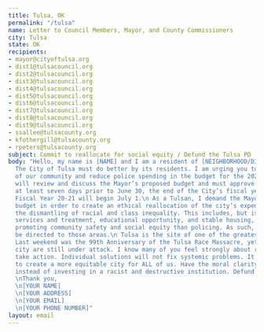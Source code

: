 ```yaml
---
title: Tulsa, OK
permalink: "/tulsa"
name: Letter to Council Members, Mayor, and County Commissioners 
city: Tulsa
state: OK
recipients:
- mayor@cityoftulsa.org
- dist1@tulsacouncil.org
- dist2@tulsacouncil.org
- dist3@tulsacouncil.org
- dist4@tulsacouncil.org
- dist5@tulsacouncil.org
- dist6@tulsacouncil.org
- dist7@tulsacouncil.org
- dist8@tulsacouncil.org
- dist9@tulsacouncil.org
- ssallee@tulsacounty.org
- kfothergill@tulsacounty.org
- rpeters@tulsacounty.org
subject: Commit to reallocate for social equity / Defund the Tulsa PD
body: "Hello, my name is [NAME] and I am a resident of [NEIGHBORHOOD/DISTRICT].
  The City of Tulsa must do better by its residents. I am urging you to divest from the criminalization 
  of our community and reduce police spending in the budget for the 2021 fiscal year. The Tulsa City Council 
  will review and discuss the Mayor’s proposed budget and must approve a budget for the upcoming fiscal year 
  at least seven days prior to June 30, the end of the City’s fiscal year. After the budget has been approved, 
  Fiscal Year 20-21 will begin July 1.\n As a Tulsan, I demand the Mayor and City Council amend the proposed 
  budget in order to create an ethical reallocation of the city’s expenditures towards sectors that facilitate 
  the dismantling of racial and class inequality. This includes, but is not limited to improving access to health 
  services and treatment, educational opportunity, and stable housing, which have proven far more successful at 
  promoting community safety and social equity than policing. As such, I demand more aggressive financial support 
  be directed to those areas.\n Tulsa is the site of one of the greatest race massacres in our nation's history. 
  Last weekend was the 99th Anniversary of the Tulsa Race Massacre, yet our Black friends and neighbors in this 
  city are still under attack. I know many of you feel strongly about racial justice and equity. It is time to 
  take action. Individual solutions will not fix systemic problems. It is time for Tulsa, its leaders, and residents 
  to create a more equitable city for ALL of us. Have the moral clarity to create a budget focused on communities 
  instead of investing in a racist and destructive institution. Defund the Tulsa Police Department.\n
  \nThank you, 
  \n[YOUR NAME]
  \n[YOUR ADDRESS]
  \n[YOUR EMAIL]
  \n[YOUR PHONE NUMBER]"
layout: email
---
```

